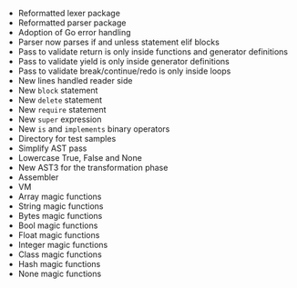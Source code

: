 - Reformatted lexer package
- Reformatted parser package
- Adoption of Go error handling
- Parser now parses if and unless statement elif blocks
- Pass to validate return is only inside functions and generator definitions
- Pass to validate yield is only inside generator definitions
- Pass to validate break/continue/redo is only inside loops
- New lines handled reader side
- New `block` statement
- New `delete` statement
- New `require` statement
- New `super` expression
- New `is` and `implements` binary operators
- Directory for test samples
- Simplify AST pass
- Lowercase True, False and None
- New AST3 for the transformation phase
- Assembler
- VM
- Array magic functions
- String magic functions
- Bytes magic functions
- Bool magic functions
- Float magic functions
- Integer magic functions
- Class magic functions
- Hash magic functions
- None magic functions